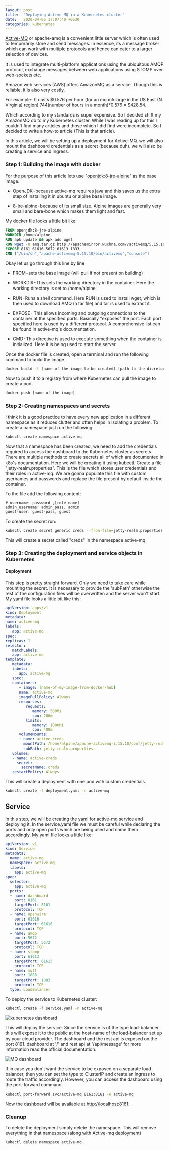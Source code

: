 ```yaml
---
layout: post
title:  "Deploying Active-MQ in a Kubernetes cluster"
date:   2020-04-06 17:07:40 +0530
categories: kubernetes
---
```

[Active-MQ][Active-MQ] or apache-amq is a convenient little server which is often used to temporarily store and send messages. In essence, its a message broker which can work with multiple protocols and hence can cater to a larger selection of devices.

It is used to integrate multi-platform applications using the ubiquitous AMQP protocol, exchange messages between web applications using STOMP over web-sockets etc. 



Amazon web services (AWS) offers AmazonMQ as a service. Though this is reliable, it is also very costly.

For example- It costs $0.576 per hour (for an mq.m5.large in the US East (N. Virginia) region)  744(number of hours in a month)*0.576 = $428.54.

Which according to my standards is super expensive. So I decided shift my AmazonMQ db to my Kubernetes cluster. While I was reading up for this I couldn't find many articles and those which I did find were incomplete. So I decided to write a how-to article (This is that article).

In this article, we will be setting up a deployment for Active-MQ. we will also mount the dashboard credentials as a secret (because duh). we will also be creating a service and ingress.

### Step 1: Building the image with docker
For the purpose of this article lets use "[openjdk:8-jre-alpine][openjdk:8-jre-alpine]" as the base image.

- OpenJDK - because active-mq requires java and this saves us the extra step of installing it in ubuntu or alpine base image. 

- 8-jre-alpine - because of its small size. Alpine images are generally very small and bare-bone which makes them light and fast.

My docker file looks a little bit like:

```Dockerfile
FROM openjdk:8-jre-alpine
WORKDIR /home/alpine
RUN apk update && apk add wget
RUN wget -O amq.tar.gz http://apachemirror.wuchna.com//activemq/5.15.10/apache-activemq-5.15.10-bin.tar.gz && tar -xvf amq.tar.gz
EXPOSE 8161 61616 5672 61613 1833
CMD ["/bin/sh","apache-activemq-5.15.10/bin/activemq","console"]
```

Okay let us go through this line by line

- FROM - sets the base image (will pull if not present on building)

- WORKDIR - This sets the working directory in the container. Here the working directory is set to /home/alpine

- RUN - Runs a shell command. Here RUN is used to install wget, which is then used to download AMQ (a tar file) and tar is used to extract it.

- EXPOSE - This allows incoming and outgoing connections to the container at the specified ports. Basically "exposes" the port. Each port specified here is used by a different protocol. A comprehensive list can be found in active-mq's documentation.

- CMD - This directive is used to execute something when the container is initialized. Here it is being used to start the server.

Once the docker file is created, open a terminal and run the following command to build the image.

```bash
docker build -t [name of the image to be created] [path to the dicretory containing the dockerfile]
```

Now to push it to a registry from where Kubernetes can pull the image to create a pod.
```bash
docker push [name of the image]
```

### Step 2: Creating namespaces and secrets

 I think it is a good practice to have every new application in a different namespace as it reduces clutter and often helps in isolating a problem.  To create a namespace just run the following:

```bash
kubectl create namespace active-mq
```
Now that a namespace has been created, we need to add the credentials required to access the dashboard to the Kubernetes cluster as secrets. There are multiple methods to create secrets all of which are documented in k8s's documentation. Here we will be creating it using kubectl.
Create a file "jetty-realm.properties". This is the file which stores user credentials and their roles in active-mq. We are gonna populate this file with custom usernames and passwords and replace the file present by default inside the container.

To the file add the following content:
```
# username: password ,[role-name]
admin_username: admin_pass, admin
guest-user: guest-pass, guest
```
To create the secret run:

```bash
kubectl create secret generic creds --from-file=jetty-realm.properties -n active-mq
```

This will create a secret called "creds" in the namespace active-mq.

### Step 3: Creating the deployment and service objects in Kubernetes

#### Deployment

 This step is pretty straight forward. Only we need to take care while mounting the secret. It is necessary to provide the 'subPath' otherwise the rest of the configuration files will be overwritten and the server won't start. My yaml file looks a little bit like this:

```yaml
apiVersion: apps/v1
kind: Deployment
metadata:
name: active-mq
labels:
   app: active-mq
spec:
replicas: 1
selector:
   matchLabels:
   app: active-mq
template:
   metadata:
   labels:
      app: active-mq
   spec:
   containers:
      - image: [name-of-my-image-from-docker-hub]
      name: active-mq
      imagePullPolicy: Always
      resources:
         requests:
            memory: 500Mi
            cpu: 200m
         limits:
            memory: 1000Mi
            cpu: 400m
      volumeMounts:
      - name: active-creds
        mountPath: /home/alpine/apache-activemq-5.15.10/conf/jetty-realm.properties
        subPath: jetty-realm.properties
   volumes:
   - name: active-creds
     secret:
       secretName: creds
   restartPolicy: Always
```	

This will create a deployment with one pod with custom credentials.

```bash
kubectl create -f deployment.yaml -n active-mq
```

## Service
In this step, we will be creating the yaml for active-mq service and deploying it. In the service.yaml file we must be careful while declaring the ports and only open ports which are being used and name them accordingly. My yaml file looks a little like:

```yaml
apiVersion: v1
kind: Service
metadata:
  name: active-mq
  namespace: active-mq
  labels:
    app: active-mq
spec:
  selector:
    app: active-mq
  ports:
  - name: dashboard
    port: 8161
    targetPort: 8161
    protocol: TCP
  - name: openwire
    port: 61616
    targetPort: 61616
    protocol: TCP
  - name: amqp
    port: 5672
    targetPort: 5672
    protocol: TCP
  - name: stomp
    port: 61613
    targetPort: 61613
    protocol: TCP
  - name: mqtt
    port: 1883
    targetPort: 1883
    protocol: TCP
  type: LoadBalancer
```

To deploy the service to Kubernetes cluster:

```bash
kubectl create -f service.yaml -n active-mq
```

![kubernetes dashboard](/assets/2020-04-06-Active-MQ-in-Kubernetes/k8s-dashboard.png)

This will deploy the service. Since the service is of the type load-balancer, this will expose it to the public at the host-name of the load-balancer set up by your cloud provider. The dashboard and the rest api is exposed on the port 8161. dashboard at '/' and rest api at '/api/message' for more information read the official documentation.

![MQ dashboard](/assets/2020-04-06-Active-MQ-in-Kubernetes/mq-dashboard.png)

If in case you don't want the service to be exposed on a separate load-balancer, then you can set the type to ClusterIP and create an ingress to route the traffic accordingly. However, you can access the dashboard using the port-forward command.

```bash
kubectl port-forward svc/active-mq 8161:8161 -n active-mq
```

Now the dashboard will be available at [http://localhost:8161][localhost].

### Cleanup

To delete the deployment simply delete the namespace. This will remove everything in that namespace (along with Active-mq deployment)

```bash
kubectl delete namespace active-mq
```

[Active-MQ]: https://activemq.apache.org/
[localhost]: http://localhost:8161
[openjdk:8-jre-alpine]: https://hub.docker.com/_/openjdk